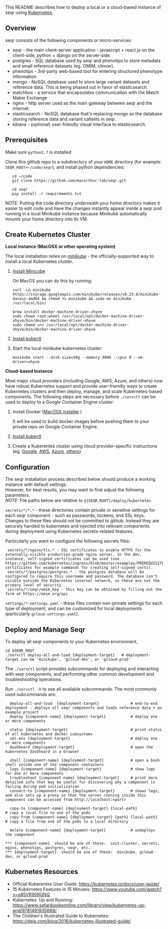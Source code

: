 This README describes how to deploy a local or a cloud-based instance of seqr using [Kubernetes](https://kubernetes.io/).

Overview
--------

seqr consists of the following components or micro-services:
- seqr - the main client-server application - javascript + react.js on the client-side, python + django on the server-side.
- postgres - SQL database used by seqr and phenotips to store metadata and small reference datasets (eg. OMIM, clinvar).
- phenotips - 3rd-party web-based tool for entering structured phenotype information.
- mongo - NoSQL database used to store large variant datasets and reference data. This is being phased out in favor of elasticsearch.
- matchbox - a service that encapsulates communication with the Match Maker Exchange
- nginx - http server used as the main gateway between seqr and the internet.
- elasticsearch - NoSQL database that's replacing mongo as the database storing reference data and variant callsets in seqr.
- kibana - (optional) user-friendly visual interface to elasticsearch.



Prerequisites
-------------

Make sure `python2.7` is installed

Clone this github repo to a subdirectory of your `HOME` directory (for example: `SEQR_ROOT=~/code/seqr`), and install python dependencies:  

       cd ~/code
       git clone https://github.com/macarthur-lab/seqr.git
       
       cd seqr
       pip install -r requirements.txt

NOTE: Putting the code directory underneath your home directory makes it easier to edit code and have the changes instantly appear inside a seqr pod running in a local Minikube instance because Minikube automatically mounts your home directory into its VM. 


Create Kubernetes Cluster
-------------------------

**Local instance (MacOSX or other operating system)**

The local installation relies on [minikube](https://github.com/kubernetes/minikube) - the officially-supported way to install a local Kubernetes cluster.

1. [Install Minicube](https://kubernetes.io/docs/tasks/tools/install-minikube/)
  
     On MacOS you can do this by running:
     ```
     curl -Lo minikube https://storage.googleapis.com/minikube/releases/v0.23.0/minikube-darwin-amd64 && chmod +x minikube && sudo mv minikube /usr/local/bin/
     
     brew install docker-machine-driver-xhyve
     sudo chown root:wheel /usr/local/opt/docker-machine-driver-xhyve/bin/docker-machine-driver-xhyve
     sudo chmod u+s /usr/local/opt/docker-machine-driver-xhyve/bin/docker-machine-driver-xhyve
     ```

2. [Install kubectl](https://kubernetes.io/docs/tasks/kubectl/install/) 

3. Start the local minikube kubernetes cluster:
    
    ```
    minikube start --disk-size=50g --memory 8000 --cpus 8 --vm-driver=xhyve
    ```
 

**Cloud-based Instance**

Most major cloud providers (including Google, AWS, Azure, and others) now have robust Kubernetes support and provide user-friendly ways to create Kubernetes clusters and then deploy, manage, and scale Kubernetes-based components. The following steps are necessary before `./servctl` can be used to deploy to a Google Container Engine cluster:

1. Install Docker  ([MacOSX installer](https://getcarina.com/docs/tutorials/docker-install-mac/) ) 
   
   It will be used to build docker images before pushing them to your private repo on Google Container Engine.

2. [Install kubectl](https://kubernetes.io/docs/tasks/kubectl/install/)

3. Create a Kuberentes cluster using cloud provider-specific instructions (eg. [Google](https://cloud.google.com/kubernetes-engine/docs/quickstart), [AWS](https://kubernetes.io/docs/getting-started-guides/aws/), [Azure](https://kubernetes.io/docs/getting-started-guides/azure/), [others](https://kubernetes.io/partners/))


Configuration
-------------

The seqr installation process described below should produce a working instance with default settings.  
However, for best results, you may want to first adjust the following parameters.  
*NOTE:* File paths below are relative to `${SEQR_ROOT}/deploy/kubernetes`  

`secrets/*/*.*` - these directories contain private or sensitive settings for each seqr component - such as passwords, tockens, and SSL keys. Changes to these files should not be committed to github. Instead they are securely handed to kubernetes and injected into relevant components during deployment using Kubernetes secrets-related features.    
 
 Particularly you want to configure the following secrets files:   
    
     secrets/*/nginx/tls.* - SSL certificates to enable HTTPS for the externally-visible production-grade nginx server. In the dev. instance, self-signed certificates can be used (see https://github.com/kubernetes/ingress/blob/master/examples/PREREQUISITES.md#tls-certificates for example commands for creating self-signed certs). 
     secrets/*/postgres/postgres.* - the postgres database will be configured to require this username and password. The database isn't visible outside the Kubernetes internal network, so these are not the primary level of security.
     secrets/*/seqr/omim_key - this key can be obtained by filling out the form at https://omim.org/api 
    
    
    
`settings/*-settings.yaml` - these files contain non-private settings for each type of deployment, and can be customized for local deployments (particularly `gcloud-settings.yaml`).  


Deploy and Manage Seqr
----------------------

To deploy all seqr components to your Kubernetes environment, 

    cd $SEQR_ROOT
    ./servctl deploy-all-and-load {deployment-target}   # deployment-target can be 'minikube', 'gcloud-dev', or 'gcloud-prod'
   


The `./servctl` script provides subcommands for deploying and interacting with seqr components, and
 performing other common development and troubleshooting operations. 
 
 Run `./servctl -h` to see all available subcommands. The most commonly used subcommands are:

      deploy-all-and-load  {deployment-target}              # end-to-end deployment - deploys all seqr components and loads reference data + an example project
      deploy {component-name} {deployment-target}           # deploy one or more components
      
      status {deployment-target}                            # print status of all kubernetes and docker subsystems
      set-env {deployment-target}                           # deploy one or more components
      dashboard {deployment-target}                         # open the kubernetes dasbhoard in a browser
      
      shell {component-name} {deployment-target}            # open a bash shell inside one of the component containers
      logs {component-name} {deployment-target}             # show logs for one or more components
      troubleshoot {component-name} {deployment-target}     # print more detailed info that may be useful for discovering why a component is failing during pod initialization
      connect-to {component-name} {deployment-target}       # shows logs, and also sets up a proxy so that the server running inside this component can be accessed from http://localhost:<port> 
      
      copy-to {component-name} {deployment-target} {local-path}           # copy a local file to one of the pods
      copy-from {component-name} {deployment-target} {path} {local-path}  # copy a file from one of the pods to a local directory
      
      delete {component-name} {deployment-target}           # undeploys the component
      
    *** {component-name}  should be one of these:  init-cluster, secrets, nginx, phenotips, postgres, seqr, etc. 
    *** {deployment-target}  should be one of these:  minikube, gcloud-dev, or gcloud-prod 


Kubernetes Resources
--------------------

- Official Kuberentes User Guide:  https://kubernetes.io/docs/user-guide/
- 15 Kubernetes Features in 15 Minutes: https://www.youtube.com/watch?v=o85VR90RGNQ
- Kubernetes: Up and Running: https://www.safaribooksonline.com/library/view/kubernetes-up-and/9781491935668/
- The Children's Illustrated Guide to Kubernetes: https://deis.com/blog/2016/kubernetes-illustrated-guide/

